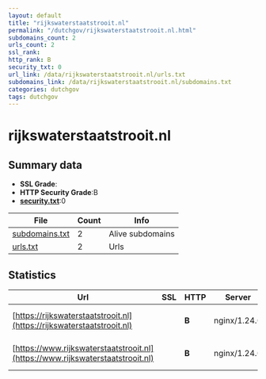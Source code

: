 ```yaml
---
layout: default
title: "rijkswaterstaatstrooit.nl"
permalink: "/dutchgov/rijkswaterstaatstrooit.nl.html"
subdomains_count: 2
urls_count: 2
ssl_rank: 
http_rank: B
security_txt: 0
url_link: /data/rijkswaterstaatstrooit.nl/urls.txt
subdomains_link: /data/rijkswaterstaatstrooit.nl/subdomains.txt
categories: dutchgov
tags: dutchgov
---
```



# rijkswaterstaatstrooit.nl
## Summary data


 - **SSL Grade**:
 - **HTTP Security Grade**:B
 - **[security.txt](https://www.digitaleoverheid.nl/nieuws/standaard-security-txt-nu-verplicht-voor-overheid/)**:0


| File       | Count | Info |
|------------|-------|------|
|[subdomains.txt](/DutchGovScope/data/rijkswaterstaatstrooit.nl/subdomains.txt)|2|Alive subdomains|
|[urls.txt](/DutchGovScope/data/rijkswaterstaatstrooit.nl/urls.txt)|2|Urls|


## Statistics


| Url | SSL | HTTP | Server | Cookie | HSTS | CORS | CTO | CSP | XFO | XXP | RP |FP| Tech |Title |
|--------|-------|-------|------|------|------|------|------|------|------|------|------|------|------|------|
|[https://rijkswaterstaatstrooit.nl](https://rijkswaterstaatstrooit.nl)| | **B**|nginx/1.24.0| |:white_check_mark: | | | | :white_check_mark: | | :white_check_mark: | |HSTS Nginx:1.24.0 Varnish|Strooikaart | Ri...|
|[https://www.rijkswaterstaatstrooit.nl](https://www.rijkswaterstaatstrooit.nl)| | **B**|nginx/1.24.0| |:white_check_mark: | | | | :white_check_mark: | | :white_check_mark: | |HSTS Nginx:1.24.0 Varnish:6.0|Strooikaart | Ri...|


